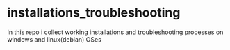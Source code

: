 # installations_troubleshooting
In this repo i collect working installations and troubleshooting processes on windows and linux(debian) OSes
